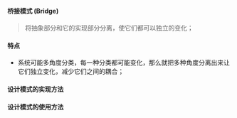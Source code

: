 #### 桥接模式 (Bridge)

> 将抽象部分和它的实现部分分离，使它们都可以独立的变化；

#### 特点

- 系统可能多角度分类，每一种分类都可能变化，那么就把多种角度分离出来让它们独立变化，减少它们之间的耦合；


#### 设计模式的实现方法



#### 设计模式的使用方法

